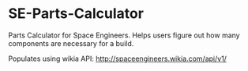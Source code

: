 SE-Parts-Calculator
===================

Parts Calculator for Space Engineers. Helps users figure out how many components are necessary for a build. 

Populates using wikia API: http://spaceengineers.wikia.com/api/v1/

